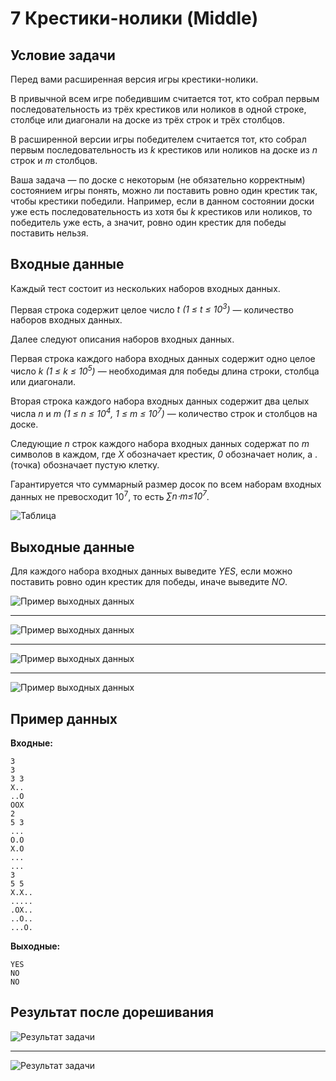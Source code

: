 # 7 Крестики-нолики (Middle)

## Условие задачи
Перед вами расширенная версия игры крестики-нолики.

В привычной всем игре победившим считается тот, кто собрал первым последовательность из трёх крестиков или ноликов в одной строке, столбце или диагонали на доске из трёх строк и трёх столбцов.

В расширенной версии игры победителем считается тот, кто собрал первым последовательность из *k* крестиков или ноликов на доске из *n* строк и *m* столбцов.

Ваша задача — по доске с некоторым (не обязательно корректным) состоянием игры понять, можно ли поставить ровно один крестик так, чтобы крестики победили.
Например, если в данном состоянии доски уже есть последовательность из хотя бы *k* крестиков или ноликов, то победитель уже есть, а значит, ровно один крестик для победы поставить нельзя.

## Входные данные
Каждый тест состоит из нескольких наборов входных данных.

Первая строка содержит целое число *t (1 ≤ t ≤ 10<sup>3</sup>)* — количество наборов входных данных.

Далее следуют описания наборов входных данных.

Первая строка каждого набора входных данных содержит одно целое число *k (1 ≤ k ≤ 10<sup>5</sup>)* — необходимая для победы длина строки, столбца или диагонали.

Вторая строка каждого набора входных данных содержит два целых числа *n* и *m (1 ≤ n ≤ 10<sup>4</sup>, 1 ≤ m ≤ 10<sup>7</sup>)* — количество строк и столбцов на доске.

Следующие *n* строк каждого набора входных данных содержат по *m* символов в каждом, где *X* обозначает крестик, *0* обозначает нолик, а . (точка) обозначает пустую клетку.

Гарантируется что суммарный размер досок по всем наборам входных данных не превосходит 10<sup>7</sup>, то есть 
*∑n⋅m≤10<sup>7</sup>*.

![Таблица](tictac-groups-middle.png "Таблица")

## Выходные данные
Для каждого набора входных данных выведите *YES*, если можно поставить ровно один крестик для победы, иначе выведите *NO*.

![Пример выходных данных](tiktak-1.png "Пример выходных данных")

-------

![Пример выходных данных](tiktak-2.png "Пример выходных данных")

-------

![Пример выходных данных](tiktak-3.png "Пример выходных данных")

-------

![Пример выходных данных](tiktak-4.png "Пример выходных данных")


## Пример данных
**Входные:**
```
3
3
3 3
X..
..O
OOX
2
5 3
...
O.O
X.O
...
...
3
5 5
X.X..
.....
.OX..
..O..
...O.
```
**Выходные:**
```
YES
NO
NO
```

## Результат после дорешивания

![Результат задачи](result_1.png "Результат задачи")
 - - - -
![Результат задачи](result_2.png "Результат задачи")
